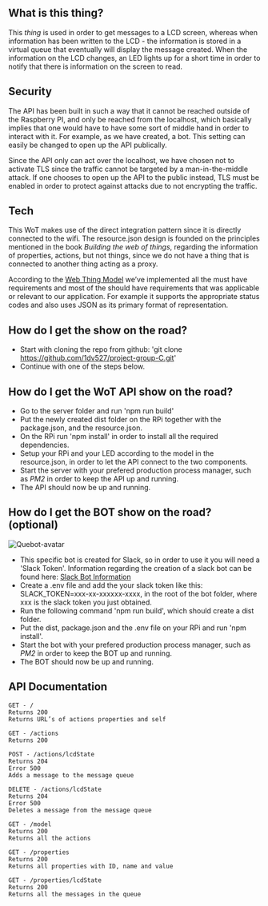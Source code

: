 ## What is this thing?
This *thing* is used in order to get messages to a LCD screen, whereas when information has been written to the LCD - the information is stored in a virtual queue that eventually will display the message created. When the information on the LCD changes, an LED lights up for a short time in order to notify that there is information on the screen to read.

## Security
The API has been built in such a way that it cannot be reached outside of the Raspberry PI, and only be reached from the localhost, which basically implies that one would have to have some sort of middle hand in order to interact with it. For example, as we have created, a bot. This setting can easily be changed to open up the API publically. 

Since the API only can act over the localhost, we have chosen not to activate TLS since the traffic cannot be targeted by a man-in-the-middle attack. If one chooses to open up the API to the public instead, TLS must be enabled in order to protect against attacks due to not encrypting the traffic.

## Tech
This WoT makes use of the direct integration pattern since it is directly connected to the wifi. The resource.json design is founded on the principles mentioned in the book *Building the web of things*, regarding the information of properties, actions, but not things, since we do not have a thing that is connected to another thing acting as a proxy.

According to the [Web Thing Model](https://www.w3.org/Submission/wot-model/) we’ve implemented all the must have requirements and most of the should have requirements that was applicable or relevant to our application. For example it supports the appropriate status codes and also uses JSON as its primary format of representation.

## How do I get the show on the road?
* Start with cloning the repo from github: 'git clone https://github.com/1dv527/project-group-C.git'
* Continue with one of the steps below.

## How do I get the WoT API show on the road?
* Go to the server folder and run 'npm run build'
* Put the newly created dist folder on the RPi together with the package.json, and the resource.json.
* On the RPi run 'npm install' in order to install all the required dependencies. 
* Setup your RPi and your LED according to the model in the resource.json, in order to let the API connect to the two components.
* Start the server with your prefered production process manager, such as *PM2* in order to keep the API up and running.
* The API should now be up and running.

## How do I get the BOT show on the road? (optional)
![Quebot-avatar](http://i.imgur.com/Xe4Pc5P.png)
* This specific bot is created for Slack, so in order to use it you will need a 'Slack Token'. Information regarding the creation of a slack bot can be found here: [Slack Bot Information](https://api.slack.com/bot-users)
* Create a .env file and add the your slack token like this: SLACK_TOKEN=xxx-xx-xxxxxx-xxxx, in the root of the bot folder, where xxx is the slack token you just obtained.
* Run the following command 'npm run build', which should create a dist folder. 
* Put the dist, package.json and the .env file on your RPi and run 'npm install'.
* Start the bot with your prefered production process manager, such as *PM2* in order to keep the BOT up and running.
* The BOT should now be up and running.

## API Documentation

    GET - /
    Returns 200
    Returns URL’s of actions properties and self

    GET - /actions
    Returns 200

    POST - /actions/lcdState
    Returns 204
    Error 500
    Adds a message to the message queue

    DELETE - /actions/lcdState
    Returns 204
    Error 500
    Deletes a message from the message queue

    GET - /model
    Returns 200
    Returns all the actions

    GET - /properties
    Returns 200
    Returns all properties with ID, name and value

    GET - /properties/lcdState
    Returns 200
    Returns all the messages in the queue


